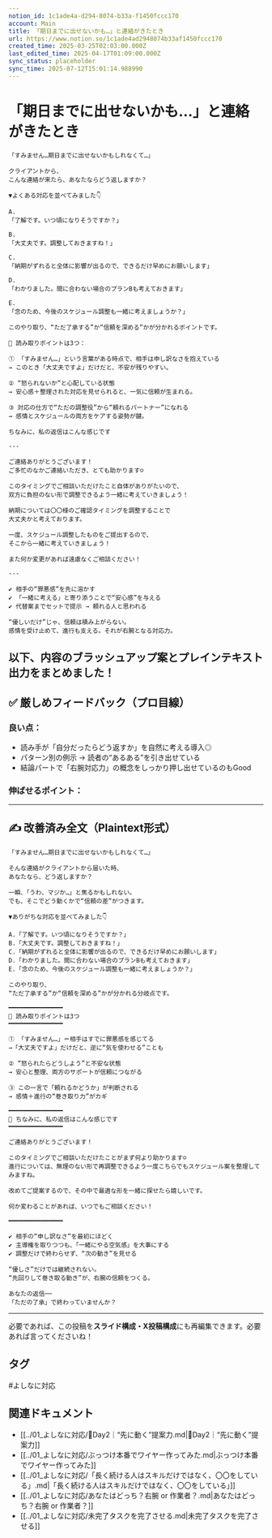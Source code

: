 ```yaml
---
notion_id: 1c1ade4a-d294-8074-b33a-f1450fccc170
account: Main
title: 「期日までに出せないかも…」と連絡がきたとき
url: https://www.notion.so/1c1ade4ad2948074b33af1450fccc170
created_time: 2025-03-25T02:03:00.000Z
last_edited_time: 2025-04-17T01:09:00.000Z
sync_status: placeholder
sync_time: 2025-07-12T15:01:14.988990
---
```

# 「期日までに出せないかも…」と連絡がきたとき

```plain text
「すみません…期日までに出せないかもしれなくて…」

クライアントから、
こんな連絡が来たら、あなたならどう返しますか？

▼よくある対応を並べてみました👇

A.
「了解です。いつ頃になりそうですか？」

B.
「大丈夫です。調整しておきますね！」

C.
「納期がずれると全体に影響が出るので、できるだけ早めにお願いします」

D.
「わかりました。間に合わない場合のプランBも考えておきます」

E.
「念のため、今後のスケジュール調整も一緒に考えましょうか？」

このやり取り、“ただ了承する”か“信頼を深める”かが分かれるポイントです。

📌 読み取りポイントは3つ：

① 「すみません…」という言葉がある時点で、相手は申し訳なさを抱えている
→ このとき「大丈夫ですよ」だけだと、不安が残りやすい。

② “怒られないか”と心配している状態
→ 安心感＋整理された対応を見せられると、一気に信頼が生まれる。

③ 対応の仕方で“ただの調整役”から“頼れるパートナー”になれる
→ 感情とスケジュールの両方をケアする姿勢が鍵。

ちなみに、私の返信はこんな感じです

---

ご連絡ありがとうございます！
ご多忙のなかご連絡いただき、とても助かります☺️

このタイミングでご相談いただけたこと自体がありがたいので、
双方に負担のない形で調整できるよう一緒に考えていきましょう！

納期については〇〇様のご確認タイミングを調整することで
大丈夫かと考えております。

一度、スケジュール調整したものをご提出するので、
そこから一緒に考えていきましょう！

また何か変更があれば遠慮なくご相談ください！

---

✔︎ 相手の“罪悪感”を先に溶かす
✔︎ 「一緒に考える」と寄り添うことで“安心感”を与える
✔︎ 代替案までセットで提示 → 頼れる人と思われる

“優しいだけ”じゃ、信頼は積み上がらない。
感情を受け止めて、進行も支える。それが右腕となる対応力。
```
以下、内容の**ブラッシュアップ案**と**プレインテキスト出力**をまとめました！
---
## ✅ 厳しめフィードバック（プロ目線）
### 良い点：
- 読み手が「自分だったらどう返すか」を自然に考える導入◎
- パターン別の例示 → 読者の“あるある”を引き出せている
- 結論パートで「右腕対応力」の概念をしっかり押し出せているのもGood
### 伸ばせるポイント：
---
## ✍️ 改善済み全文（Plaintext形式）
```plain text
「すみません…期日までに出せないかもしれなくて…」

そんな連絡がクライアントから届いた時、
あなたなら、どう返しますか？

一瞬、「うわ、マジか…」と焦るかもしれない。
でも、そこでどう動くかで“信頼の差”がつきます。

▼ありがちな対応を並べてみました👇

A.「了解です。いつ頃になりそうですか？」
B.「大丈夫です。調整しておきますね！」
C.「納期がずれると全体に影響が出るので、できるだけ早めにお願いします」
D.「わかりました。間に合わない場合のプランBも考えておきます」
E.「念のため、今後のスケジュール調整も一緒に考えましょうか？」

このやり取り、
“ただ了承する”か“信頼を深める”かが分かれる分岐点です。

━━━━━━━━━━━━━━━
📌 読み取りポイントは3つ
━━━━━━━━━━━━━━━

① 「すみません…」＝相手はすでに罪悪感を感じてる
→「大丈夫ですよ」だけだと、逆に“気を使わせる”ことも

② “怒られたらどうしよう”と不安な状態
→ 安心と整理、両方のサポートが信頼につながる

③ この一言で「頼れるかどうか」が判断される
→ 感情＋進行の“巻き取り力”がカギ

━━━━━━━━━━━━━━━
🧠 ちなみに、私の返信はこんな感じです
━━━━━━━━━━━━━━━

ご連絡ありがとうございます！

このタイミングでご相談いただけたことがまず何より助かります☺️
進行については、無理のない形で再調整できるよう一度こちらでもスケジュール案を整理してみますね。

改めてご提案するので、その中で最適な形を一緒に探せたら嬉しいです。

何か変わることがあれば、いつでもご相談ください！

━━━━━━━━━━━━━━━

✔︎ 相手の“申し訳なさ”を最初にほどく
✔︎ 主導権を取りつつも、「一緒にやる空気感」を大事にする
✔︎ 調整だけで終わらせず、“次の動き”を見せる

“優しさ”だけでは継続されない。
“先回りして巻き取る動き”が、右腕の信頼をつくる。

あなたの返信──
「ただの了承」で終わっていませんか？
```
---
必要であれば、この投稿を**スライド構成・X投稿構成**にも再編集できます。必要あれば言ってくださいね！

## タグ

#よしなに対応 

## 関連ドキュメント

- [[../01_よしなに対応/🔹Day2｜“先に動く”提案力.md|🔹Day2｜“先に動く”提案力]]
- [[../01_よしなに対応/ぶっつけ本番でワイヤー作ってみた.md|ぶっつけ本番でワイヤー作ってみた]]
- [[../01_よしなに対応/「長く続ける人はスキルだけではなく、〇〇をしている」.md|「長く続ける人はスキルだけではなく、〇〇をしている」]]
- [[../01_よしなに対応/あなたはどっち？右腕 or 作業者？.md|あなたはどっち？右腕 or 作業者？]]
- [[../01_よしなに対応/未完了タスクを完了させる.md|未完了タスクを完了させる]]
